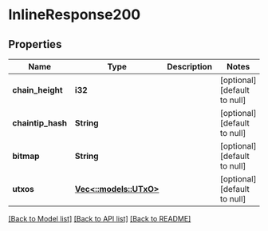 # InlineResponse200

## Properties
Name | Type | Description | Notes
------------ | ------------- | ------------- | -------------
**chain_height** | **i32** |  | [optional] [default to null]
**chaintip_hash** | **String** |  | [optional] [default to null]
**bitmap** | **String** |  | [optional] [default to null]
**utxos** | [**Vec<::models::UTxO>**](UTxO.md) |  | [optional] [default to null]

[[Back to Model list]](../README.md#documentation-for-models) [[Back to API list]](../README.md#documentation-for-api-endpoints) [[Back to README]](../README.md)


